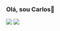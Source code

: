 ### Olá, sou Carlos👋

![](https://github-readme-stats.vercel.app/api?username=carlosmax1&show_icons=true&theme=dark)
![](https://github-readme-stats.vercel.app/api/top-langs/?username=carlosmax1&layout=compact&langs_count=16&theme=dark)
